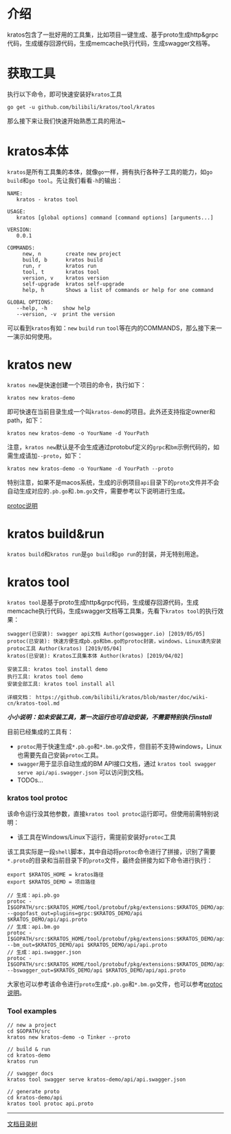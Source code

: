 # 介绍

kratos包含了一批好用的工具集，比如项目一键生成、基于proto生成http&grpc代码，生成缓存回源代码，生成memcache执行代码，生成swagger文档等。

# 获取工具

执行以下命令，即可快速安装好`kratos`工具
```shell
go get -u github.com/bilibili/kratos/tool/kratos
```

那么接下来让我们快速开始熟悉工具的用法~

# kratos本体

`kratos`是所有工具集的本体，就像`go`一样，拥有执行各种子工具的能力，如`go build`和`go tool`。先让我们看看`-h`的输出：

```
NAME:
   kratos - kratos tool

USAGE:
   kratos [global options] command [command options] [arguments...]

VERSION:
   0.0.1

COMMANDS:
     new, n        create new project
     build, b      kratos build
     run, r        kratos run
     tool, t       kratos tool
     version, v    kratos version
     self-upgrade  kratos self-upgrade
     help, h       Shows a list of commands or help for one command

GLOBAL OPTIONS:
   --help, -h     show help
   --version, -v  print the version
```

可以看到`kratos`有如：`new` `build` `run` `tool`等在内的COMMANDS，那么接下来一一演示如何使用。

# kratos new

`kratos new`是快速创建一个项目的命令，执行如下：

```shell
kratos new kratos-demo
```

即可快速在当前目录生成一个叫`kratos-demo`的项目。此外还支持指定owner和path，如下：

```shell
kratos new kratos-demo -o YourName -d YourPath
```

注意，`kratos new`默认是不会生成通过protobuf定义的`grpc`和`bm`示例代码的，如需生成请加`--proto`，如下：

```shell
kratos new kratos-demo -o YourName -d YourPath --proto
```

特别注意，如果不是macos系统，生成的示例项目`api`目录下的`proto`文件并不会自动生成对应的`.pb.go`和`.bm.go`文件，需要参考以下说明进行生成。

[protoc说明](protoc.md)

# kratos build&run

`kratos build`和`kratos run`是`go build`和`go run`的封装，并无特别用途。

# kratos tool

`kratos tool`是基于proto生成http&grpc代码，生成缓存回源代码，生成memcache执行代码，生成swagger文档等工具集，先看下`kratos tool`的执行效果：

```
swagger(已安装): swagger api文档 Author(goswagger.io) [2019/05/05]
protoc(已安装): 快速方便生成pb.go和bm.go的protoc封装，windows、Linux请先安装protoc工具 Author(kratos) [2019/05/04]
kratos(已安装): Kratos工具集本体 Author(kratos) [2019/04/02]

安装工具: kratos tool install demo
执行工具: kratos tool demo
安装全部工具: kratos tool install all

详细文档： https://github.com/bilibili/kratos/blob/master/doc/wiki-cn/kratos-tool.md
```

***小小说明：如未安装工具，第一次运行也可自动安装，不需要特别执行install***

目前已经集成的工具有：
* `protoc`用于快速生成`*.pb.go`和`*.bm.go`文件，但目前不支持windows，Linux也需要先自己安装`protoc`工具。
* `swagger`用于显示自动生成的BM API接口文档，通过 `kratos tool swagger serve api/api.swagger.json` 可以访问到文档。
* TODOs...

### kratos tool protoc

该命令运行没其他参数，直接`kratos tool protoc`运行即可。但使用前需特别说明：

* 该工具在Windows/Linux下运行，需提前安装好`protoc`工具

该工具实际是一段`shell`脚本，其中自动将`protoc`命令进行了拼接，识别了需要`*.proto`的目录和当前目录下的`proto`文件，最终会拼接为如下命令进行执行：

```shell
export $KRATOS_HOME = kratos路径
export $KRATOS_DEMO = 项目路径

// 生成：api.pb.go
protoc -I$GOPATH/src:$KRATOS_HOME/tool/protobuf/pkg/extensions:$KRATOS_DEMO/api --gogofast_out=plugins=grpc:$KRATOS_DEMO/api $KRATOS_DEMO/api/api.proto
// 生成：api.bm.go
protoc -I$GOPATH/src:$KRATOS_HOME/tool/protobuf/pkg/extensions:$KRATOS_DEMO/api --bm_out=$KRATOS_DEMO/api $KRATOS_DEMO/api/api.proto
// 生成：api.swagger.json
protoc -I$GOPATH/src:$KRATOS_HOME/tool/protobuf/pkg/extensions:$KRATOS_DEMO/api --bswagger_out=$KRATOS_DEMO/api $KRATOS_DEMO/api/api.proto
```

大家也可以参考该命令进行`proto`生成`*.pb.go`和`*.bm.go`文件，也可以参考[protoc说明](protoc.md)。

### Tool examples
```shell
// new a project
cd $GOPATH/src
kratos new kratos-demo -o Tinker --proto

// build & run
cd kratos-demo
kratos run

// swagger docs
kratos tool swagger serve kratos-demo/api/api.swagger.json

// generate proto
cd kratos-demo/api
kratos tool protoc api.proto
```

-------------

[文档目录树](summary.md)
